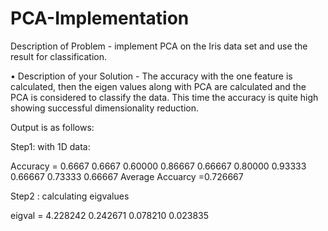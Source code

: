 # PCA-Implementation
Description of Problem -  implement PCA on the Iris data set and use the result for classification. 
 
• Description of your Solution -
The accuracy with the one feature is calculated, then the eigen values along with PCA are calculated and the PCA is considered to classify the data.
This time the accuracy is quite high showing successful dimensionality reduction.

Output is as follows:

Step1: with 1D data:

Accuracy =
 0.6667
 0.6667
 0.60000
 0.86667
 0.66667
 0.80000
 0.93333
 0.66667
 0.73333
 0.66667
Average Accuarcy =0.726667

Step2 : calculating eigvalues

eigval =
   4.228242
   0.242671
   0.078210
   0.023835

